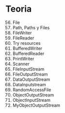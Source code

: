 # Teoria

56. File
57. Path, Paths y Files
58. FileWriter
59. FileReader
60. Try resources
61. BufferedWriter
62. BufferedReader
63. PrintWriter
64. Scanner
65. FileInputStream
66. FileOutputStream
67. DataOutputStream
68. DataInputstream
69. RandomAccessFile
70. ObjectOutputStream
71. ObjectInputStream
72. MyObjectOutputStream
